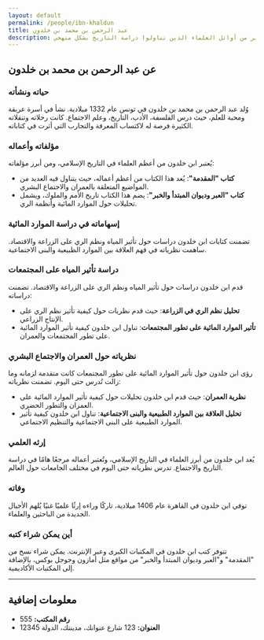 ```yaml
---
layout: default
permalink: /people/ibn-khaldun
title: عبد الرحمن بن محمد بن خلدون
description: مؤرخ وفيلسوف اجتماعي يُعتبر من أوائل العلماء الذين تناولوا دراسة التاريخ بشكل منهجي
---
```


## عن عبد الرحمن بن محمد بن خلدون

### حياته ونشأته

وُلد عبد الرحمن بن محمد بن خلدون في تونس عام 1332 ميلادية. نشأ في أسرة عريقة ومحبة للعلم، حيث درس الفلسفة، الأدب، التاريخ، وعلم الاجتماع. كانت رحلاته وتنقلاته الكثيرة فرصة له لاكتساب المعرفة والتجارب التي أثرت في كتاباته.

### مؤلفاته وأعماله

يُعتبر ابن خلدون من أعظم العلماء في التاريخ الإسلامي، ومن أبرز مؤلفاته:

- **كتاب "المقدمة"**: يُعد هذا الكتاب من أعظم أعماله، حيث يتناول فيه العديد من المواضيع المتعلقة بالعمران والاجتماع البشري.
- **كتاب "العبر وديوان المبتدأ والخبر"**: يضم هذا الكتاب تاريخ الأمم والملوك، ويشمل تحليلات حول الموارد المائية وأنظمة الري.

### إسهاماته في دراسة الموارد المائية

تضمنت كتابات ابن خلدون دراسات حول تأثير المياه ونظم الري على الزراعة والاقتصاد. ساهمت نظرياته في فهم العلاقة بين الموارد الطبيعية والبنى الاجتماعية.

### دراسة تأثير المياه على المجتمعات

قدم ابن خلدون دراسات حول تأثير المياه ونظم الري على الزراعة والاقتصاد. تضمنت دراساته:

- **تحليل نظم الري في الزراعة**: حيث قدم نظريات حول كيفية تأثير نظم الري على الإنتاج الزراعي.
- **تأثير الموارد المائية على تطور المجتمعات**: تناول ابن خلدون كيفية تأثير الموارد المائية على تطور المجتمعات والعمران.

### نظرياته حول العمران والاجتماع البشري

رؤى ابن خلدون حول تأثير الموارد المائية على تطور المجتمعات كانت متقدمة لزمانه وما زالت تُدرس حتى اليوم. تضمنت نظرياته:

- **نظرية العمران**: حيث قدم ابن خلدون تحليلات حول كيفية تأثير الموارد المائية على العمران والتطور الحضري.
- **تحليل العلاقة بين الموارد الطبيعية والبنى الاجتماعية**: تناول ابن خلدون كيفية تأثير الموارد الطبيعية على البنى الاجتماعية والتنظيم الاجتماعي.

### إرثه العلمي

يُعد ابن خلدون من أبرز العلماء في التاريخ الإسلامي، وتُعتبر أعماله مرجعًا هامًا في دراسة التاريخ والاجتماع. تدرس نظرياته حتى اليوم في مختلف الجامعات حول العالم.

### وفاته

توفي ابن خلدون في القاهرة عام 1406 ميلادية، تاركًا وراءه إرثًا علميًا غنيًا يُلهم الأجيال الجديدة من الباحثين والعلماء.

### أين يمكن شراء كتبه

تتوفر كتب ابن خلدون في المكتبات الكبرى وعبر الإنترنت. يمكن شراء نسخ من "المقدمة" و"العبر وديوان المبتدأ والخبر" من مواقع مثل أمازون وجوجل بوكس، بالإضافة إلى المكتبات الأكاديمية.

---

## معلومات إضافية

- **رقم المكتب:** 555
- **العنوان:** 123 شارع عنوانك، مدينتك، الدولة 12345
